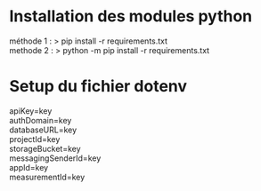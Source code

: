 # Installation des modules python
méthode 1 : > pip install -r requirements.txt<br/>
methode 2 : > python -m pip install -r requirements.txt

# Setup du fichier dotenv
apiKey=key<br/>
authDomain=key<br/>
databaseURL=key<br/>
projectId=key<br/>
storageBucket=key<br/>
messagingSenderId=key<br/>
appId=key<br/>
measurementId=key<br/>